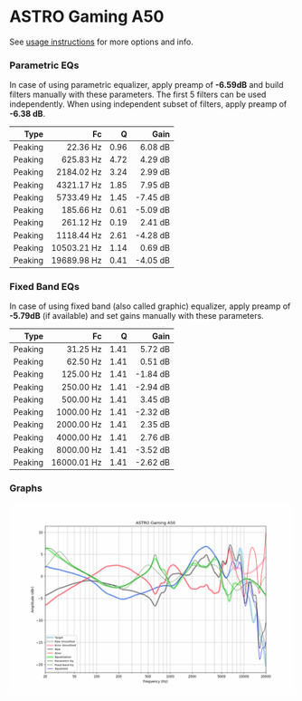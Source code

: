 # ASTRO Gaming A50
See [usage instructions](https://github.com/jaakkopasanen/AutoEq#usage) for more options and info.

### Parametric EQs
In case of using parametric equalizer, apply preamp of **-6.59dB** and build filters manually
with these parameters. The first 5 filters can be used independently.
When using independent subset of filters, apply preamp of **-6.38 dB**.

| Type    | Fc          |    Q | Gain     |
|--------:|------------:|-----:|---------:|
| Peaking | 22.36 Hz    | 0.96 | 6.08 dB  |
| Peaking | 625.83 Hz   | 4.72 | 4.29 dB  |
| Peaking | 2184.02 Hz  | 3.24 | 2.99 dB  |
| Peaking | 4321.17 Hz  | 1.85 | 7.95 dB  |
| Peaking | 5733.49 Hz  | 1.45 | -7.45 dB |
| Peaking | 185.66 Hz   | 0.61 | -5.09 dB |
| Peaking | 261.12 Hz   | 0.19 | 2.41 dB  |
| Peaking | 1118.44 Hz  | 2.61 | -4.28 dB |
| Peaking | 10503.21 Hz | 1.14 | 0.69 dB  |
| Peaking | 19689.98 Hz | 0.41 | -4.05 dB |

### Fixed Band EQs
In case of using fixed band (also called graphic) equalizer, apply preamp of **-5.79dB**
(if available) and set gains manually with these parameters.

| Type    | Fc          |    Q | Gain     |
|--------:|------------:|-----:|---------:|
| Peaking | 31.25 Hz    | 1.41 | 5.72 dB  |
| Peaking | 62.50 Hz    | 1.41 | 0.51 dB  |
| Peaking | 125.00 Hz   | 1.41 | -1.84 dB |
| Peaking | 250.00 Hz   | 1.41 | -2.94 dB |
| Peaking | 500.00 Hz   | 1.41 | 3.45 dB  |
| Peaking | 1000.00 Hz  | 1.41 | -2.32 dB |
| Peaking | 2000.00 Hz  | 1.41 | 2.35 dB  |
| Peaking | 4000.00 Hz  | 1.41 | 2.76 dB  |
| Peaking | 8000.00 Hz  | 1.41 | -3.52 dB |
| Peaking | 16000.01 Hz | 1.41 | -2.62 dB |

### Graphs
![](./ASTRO%20Gaming%20A50.png)
